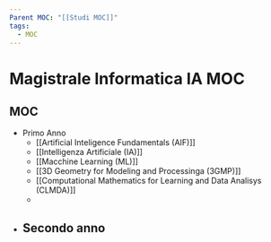 ```yaml
---
Parent MOC: "[[Studi MOC]]"
tags:
  - MOC
---
```


# Magistrale Informatica IA MOC

## MOC 
- Primo Anno
	- [[Artificial Inteligence Fundamentals (AIF)]]
	- [[Intelligenza Artificiale (IA)]]
	- [[Macchine Learning (ML)]]
	- [[3D Geometry for Modeling and Processinga (3GMP)]]
	- [[Computational Mathematics for Learning and Data Analisys (CLMDA)]]
	- 
- Secondo anno
	- 



